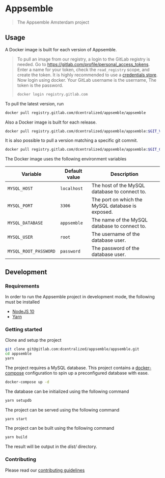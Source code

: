 # Appsemble

> The Appsemble Amsterdam project

## Usage

A Docker image is built for each version of Appsemble.

> To pull an image from our registry, a login to the GitLab registry is needed. Go to https://gitlab.com/profile/personal_access_tokens. Enter a name for your token, check the `read_registry` scope, and create the token. It is highly recommended to use a [credentials store][docker credentials store]. Now login using docker. Your GitLab username is the username, The token is the password.
>
> ```sh
> docker login registry.gitlab.com
> ```

To pull the latest version, run

```sh
docker pull registry.gitlab.com/dcentralized/appsemble/appsemble
```

Also a Docker image is built for each release.

```sh
docker pull registry.gitlab.com/dcentralized/appsemble/appsemble:$GIT_VERSION
```

It is also possible to pull a version matching a specific git commit.

```sh
docker pull registry.gitlab.com/dcentralized/appsemble/appsemble:$GIT_COMMIT_HASH
```

The Docker image uses the following environment variables

| Variable              | Default value | Description
| --------------------- | ------------- | -----------
| `MYSQL_HOST`          | `localhost`   | The host of the MySQL database to connect to.
| `MYSQL_PORT`          | `3306`        | The port on which the MySQL database is exposed.
| `MYSQL_DATABASE`      | `appsemble`   | The name of the MySQL database to connect to.
| `MYSQL_USER`          | `root`        | The username of the database user.
| `MYSQL_ROOT_PASSWORD` | `password`    | The password of the database user.

## Development

### Requirements

In order to run the Appsemble project in development mode, the following must be installed

- [NodeJS 10][]
- [Yarn][]

### Getting started

Clone and setup the project

```sh
git clone git@gitlab.com:dcentralized/appsemble/appsemble.git
cd appsemble
yarn
```

The project requires a MySQL database. This project contains a [docker-compose][] configuration to spin up a preconfigured database with ease.

```sh
docker-compose up -d
```

The database can be initialized using the following command
```sh
yarn setupdb
```

The project can be served using the following command

```sh
yarn start
```

The project can be built using the following command

```sh
yarn build
```

The result will be output in the *dist/* directory.

### Contributing

Please read our [contributing guidelines](./CONTRIBUTING.md)

[docker-compose]: https://docs.docker.com/compose
[docker credentials store]: https://docs.docker.com/engine/reference/commandline/login/#credentials-store
[nodejs 10]: https://nodejs.org
[yarn]: https://yarnpkg.com
